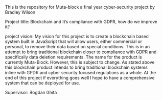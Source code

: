 This is the repository for Muta-block a final year cyber-security project by Bradley Wilson

Project title: Blockchain and It’s compliance with GDPR, how do we improve it?

project vision: My vision for this project is to create a blockchain based system built in JavaScript that will allow users, either commercial or personal, to remove their data based on special conditions. This is in an attempt to bring traditional blockchain closer to compliance with GDPR and specifically data deletion requirements. The name for the product is currently Muta-Block. However, this is subject to change. As stated above this blockchain product intends to bring traditional blockchain systems inline with GPDR and cyber security focused regulations as a whole. At the end of this project if everything goes well I hope to have a comprehensive system that can be deployed for use. 

Supervisor: Bogdan Ghita

